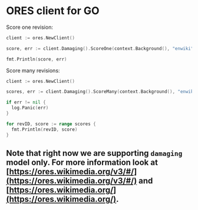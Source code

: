 # ORES client for GO

Score one revision:
```go
client := ores.NewClient()

score, err := client.Damaging().ScoreOne(context.Background(), "enwiki", 1)

fmt.Println(score, err)
```

Score many revisions:
```go
client := ores.NewClient()

scores, err := client.Damaging().ScoreMany(context.Background(), "enwiki", 1, 112)

if err != nil {
  log.Panic(err)
}

for revID, score := range scores {
  fmt.Println(revID, score)
}
```

## Note that right now we are supporting `damaging` model only. For more information look at [https://ores.wikimedia.org/v3/#/](https://ores.wikimedia.org/v3/#/) and [https://ores.wikimedia.org/](https://ores.wikimedia.org/).